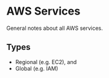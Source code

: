# AWS Services

General notes about all AWS services.

## Types

- Regional (e.g. EC2), and
- Global (e.g. IAM)